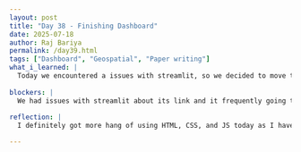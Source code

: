 ```yaml
---
layout: post
title: "Day 38 - Finishing Dashboard"
date: 2025-07-18
author: Raj Bariya
permalink: /day39.html
tags: ["Dashboard", "Geospatial", "Paper writing"]
what_i_learned: |
  Today we encountered a issues with streamlit, so we decided to move to flask. I changed the code from streamlit to flask which was completed easily. I also edited the CSS to make the UI of the website better. There seems to be no trouble while hosting it locally. I will try to host in using a thrid party site to see if there is any issues or not. As Wisdom and I were the only two to be present in lab today, we started working on our weekly presentation and made a weekly progress video as well.
  
blockers: |
  We had issues with streamlit about its link and it frequently going to sleep if being inactive for long time.
  
reflection: |
  I definitely got more hang of using HTML, CSS, and JS today as I have been working on it lately. Switching from Streamlit to Flask gave me a better understanding of how frontend and backend interact in a web app. It also helped me practice structuring Flask routes, templates, and static files properly. Editing the CSS to improve the UI gave me more confidence in styling and layout design. Overall, today was a productive day in terms of improving both my frontend and backend web development skills. I also realized how important it is to choose the right framework for deployment and performance needs.

---
```

